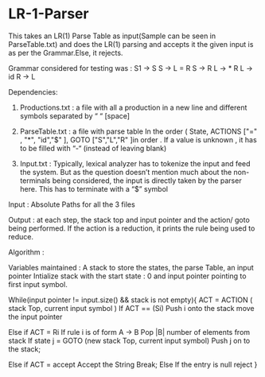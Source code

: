 # LR-1-Parser

This takes an LR(1) Parse Table as input(Sample can be seen in ParseTable.txt) and does the LR(1) parsing and accepts it the given input is as per the Grammar.Else, it rejects.

Grammar considered for testing was :
S1 -> S
S -> L = R 
S -> R
L -> * R
L -> id
R -> L

Dependencies:
1.	Productions.txt : a file with all a production in a new line and different symbols separated by “ “ [space]

2.	ParseTable.txt  : a file with parse table In the order ( State, ACTIONS ["=" , "*", "id","$" ], GOTO ["S","L","R" ]in order . If a value is unknown , it has to be filled with “-“ (instead of leaving blank)

3.	Input.txt : Typically, lexical analyzer has to tokenize the input and feed the system. But as the question doesn’t mention much about the non-terminals being considered, the input is directly taken by the parser here. This has to terminate with a “$” symbol

Input : Absolute Paths for all the 3 files

Output : at each step, the stack top and input pointer and the action/ goto being performed.
If the action is a reduction, it prints the rule being used to reduce.

Algorithm :

Variables maintained : A stack to store the states, the parse Table, an input pointer
Intialize stack with the start state : 0 and input pointer pointing to first input symbol.

While(input pointer != input.size()  && stack is not empty){
 ACT  = ACTION ( stack Top, current input symbol )
  If ACT == (Si) 
	Push i onto the stack 
move the input pointer

Else if ACT = Ri
	If rule i is of form A -> B
	Pop |B| number of elements from stack
	If state j = GOTO (new stack Top, current input symbol)
          	Push j on to the stack;

Else if ACT = accept
 	Accept the String
	Break;
 Else If the entry is null 
		reject
}



